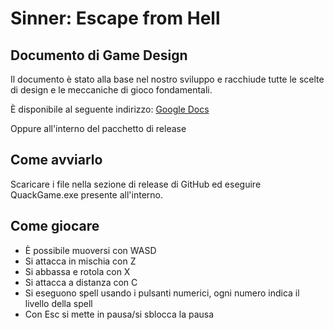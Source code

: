 # Sinner: Escape from Hell

## Documento di Game Design
Il documento è stato alla base nel nostro sviluppo e racchiude tutte le scelte di design e le meccaniche di gioco fondamentali.

È disponibile al seguente indirizzo: [Google Docs](https://docs.google.com/document/d/1ogCk0CBfL5LNy5s1wu2mseTsa2AjOHAtFfEKcT7bNX8/edit)

Oppure all'interno del pacchetto di release

## Come avviarlo
Scaricare i file nella sezione di release di GitHub ed eseguire QuackGame.exe presente all'interno.

## Come giocare
- È possibile muoversi con WASD
- Si attacca in mischia con Z
- Si abbassa e rotola con X
- Si attacca a distanza con C
- Si eseguono spell usando i pulsanti numerici, ogni numero indica il livello della spell
- Con Esc si mette in pausa/si sblocca la pausa
